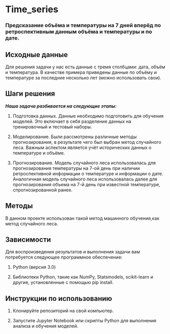 # Time_series
<h3 class="markdown-body">Предсказание объёма и температуры на 7 дней вперёд по ретроспективным данным объёма и температуры и по дате.</h3>


<h2 class="markdown-body">Исходные данные</h2>
Для решения задачи у нас есть данные с тремя столбцами: дата, объём и температура. В качестве примера приведены данные по объёму и температуре за последние несколько лет (можно использовать свои).

<h2 class="markdown-body">Шаги решения</h2>
<p class="markdown-body"><strong><em>Наша задача разбивается на следующие этапы:</em></strong></p>

1. Подготовка данных. Данные необходимо подготовить для обучения моделей. Это включает в себя разделение данных на тренировочный и тестовый наборы.

2. Моделирование. Были рассмотрены различные методы прогнозирования, в результате чего был выбран метод случайного леса. Важным аспектом является учёт исторических данных о температуре и объёме.

3. Прогнозирование. Модель случайного леса использовалась для прогнозирования температуры на 7-ой день при наличии ретроспективной информации о температуре и информации о дате. Аналогичная модель случайного леса использовалась далее для прогнозирования объема на 7-й день при известной температуре, спрогнозированной ранее.

<h2 class="markdown-body">Методы</h2>
В данном проекте использован такой метод машинного обучения,как метод случайного леса.

<h2 class="markdown-body">Зависимости</h2>
Для воспроизведения результатов и выполнения задачи вам потребуется следующее программное обеспечение:

1. Python (версия 3.0)
   
2. Библиотеки Python, такие как NumPy, Statsmodels, scikit-learn и другие, установленные с помощью pip install.

<h2 class="markdown-body">Инструкции по использованию</h2>

1. Клонируйте репозиторий на свой компьютер.

2. Запустите Jupyter Notebook или скрипты Python для выполнения анализа и обучения моделей.
